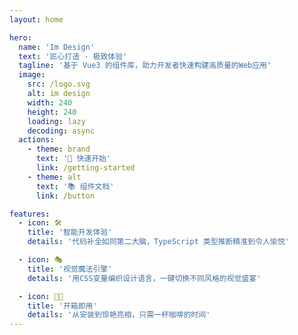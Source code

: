 ```yaml
---
layout: home

hero:
  name: 'Im Design'
  text: '匠心打造 · 极致体验'
  tagline: '基于 Vue3 的组件库，助力开发者快速构建高质量的Web应用'
  image:
    src: /logo.svg
    alt: im design
    width: 240
    height: 240
    loading: lazy
    decoding: async
  actions:
    - theme: brand
      text: '🚀 快速开始'
      link: /getting-started
    - theme: alt
      text: '📚 组件文档'
      link: /button

features:
  - icon: 🛠️
    title: '智能开发体验'
    details: '代码补全如同第二大脑，TypeScript 类型推断精准到令人愉悦'

  - icon: 🎭
    title: '视觉魔法引擎'
    details: '用CSS变量编织设计语言，一键切换不同风格的视觉盛宴'

  - icon: 🧑‍💻
    title: '开箱即用'
    details: '从安装到惊艳亮相，只需一杯咖啡的时间'
---
```

